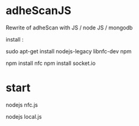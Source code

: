 adheScanJS
==========

Rewrite of adheScan with JS / node JS / mongodb

install :

sudo apt-get install nodejs-legacy libnfc-dev npm

npm install nfc
npm install socket.io


start
=====

nodejs nfc.js

nodejs local.js
